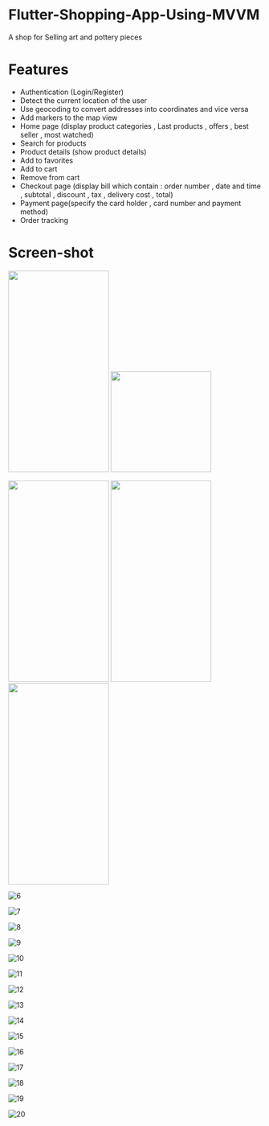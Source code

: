 # Flutter-Shopping-App-Using-MVVM
A shop for Selling art and pottery pieces
# Features
* Authentication (Login/Register)
* Detect the current location of the user
* Use geocoding to convert addresses into coordinates and vice versa
* Add markers to the map view
* Home page (display product categories , Last products , offers , best seller , most watched)
* Search for products
* Product details (show product details)
* Add to favorites
* Add to cart 
* Remove from cart
* Checkout page (display bill which contain : order number , date and time , subtotal , discount , tax , delivery cost , total)
* Payment page(specify the card holder , card number and payment method)
* Order tracking
# Screen-shot
<p float="left">

<img src="https://user-images.githubusercontent.com/49687204/152639786-04d0f25e-a170-4b79-8b87-c4a51413b08a.jpg" width="200" height="400">

<img src="https://user-images.githubusercontent.com/49687204/152639790-b3fdf9cf-2e01-42c3-830e-52fab8edf86f.jpg" width = "200" heigh="0">
  </p>

<img src="https://user-images.githubusercontent.com/49687204/152639796-8005b3b8-a2dd-43f0-a579-0fe3be4ced4f.jpg" width = "200" height="400">

<img src="https://user-images.githubusercontent.com/49687204/152639799-d11f1d61-bcf3-4158-8a47-1f43f251b78b.jpg" width = "200" height="400">

<img src="https://user-images.githubusercontent.com/49687204/152639801-15c8e2a2-1129-486d-b875-bc8837b1f149.jpg" width = "200" height="400">

![6](https://user-images.githubusercontent.com/49687204/152639805-8d4ce41b-b30f-4e28-be22-562edcfbcf8a.jpg)

![7](https://user-images.githubusercontent.com/49687204/152639815-1bdfbccf-c794-43f9-abe1-bb9d304930bc.jpg)

![8](https://user-images.githubusercontent.com/49687204/152639819-339b05d6-6f0e-4547-a157-cd8e35344b8a.jpg)

![9](https://user-images.githubusercontent.com/49687204/152639822-1fadf908-45fb-40cb-9d3d-911d4386d727.jpg)

![10](https://user-images.githubusercontent.com/49687204/152639825-d152e423-f596-4fcc-896b-4e05c44fb641.jpg)

![11](https://user-images.githubusercontent.com/49687204/152639827-f470e386-7dc8-4206-a343-eb954eba4ef3.jpg)

![12](https://user-images.githubusercontent.com/49687204/152639840-d65e0969-9c0b-431a-b894-8ddecd7bbe7c.jpg)

![13](https://user-images.githubusercontent.com/49687204/152639843-86208439-43ed-48c4-979c-7f05db1dd3af.jpg)

![14](https://user-images.githubusercontent.com/49687204/152639845-6e148216-d47d-43b8-8133-189ef63ef0e0.jpg)

![15](https://user-images.githubusercontent.com/49687204/152639856-8640d131-c290-465a-a0e1-184bbc543289.jpg)

![16](https://user-images.githubusercontent.com/49687204/152639862-c70717c4-4fec-4f00-a8fa-c718f268f102.jpg)

![17](https://user-images.githubusercontent.com/49687204/152639869-4bf9fcbe-a7de-446b-9c45-68c1b330d905.jpg)

![18](https://user-images.githubusercontent.com/49687204/152639871-5a925128-f1ab-47d3-8243-16001ac671ea.jpg)

![19](https://user-images.githubusercontent.com/49687204/152639874-8382ead8-f918-44e3-abdd-b9b63d4b3691.png)

![20](https://user-images.githubusercontent.com/49687204/152639878-5e57f03f-40ba-4a42-98f4-4c57030fad47.jpg)

